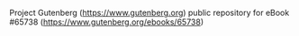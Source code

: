 Project Gutenberg (https://www.gutenberg.org) public repository for
eBook #65738 (https://www.gutenberg.org/ebooks/65738)

